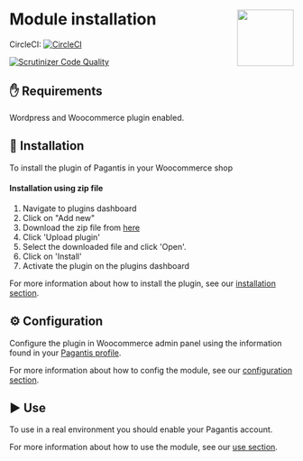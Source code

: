 # Module installation <img src="https://www.pagantis.com/wp-content/uploads/2019/02/cropped-pagantis_logo-1.png" width="100" align="right">

CircleCI: [![CircleCI](https://circleci.com/gh/pagantis/woocommerce/tree/master.svg?style=svg)](https://circleci.com/gh/pagantis/woocommerce/tree/master)
<!---
[![Latest Stable Version](https://poser.pugx.org/pagantis/woocommerce/v/stable)](https://packagist.org/packages/pagantis/woocommerce)
[![composer.lock](https://poser.pugx.org/pagantis/woocommerce/composerlock)](https://packagist.org/packages/pagantis/woocommerce)
-->
[![Scrutinizer Code Quality](https://scrutinizer-ci.com/g/pagantis/woocommerce/badges/quality-score.png?b=master)](https://scrutinizer-ci.com/g/pagantis/woocommerce/?branch=master)

## :hand: Requirements
Wordpress and Woocommerce plugin enabled.

## :floppy_disk: Installation
To install the plugin of Pagantis in your Woocommerce shop

#### Installation using zip file
1. Navigate to plugins dashboard
2. Click on "Add new"
3. Download the zip file from [here](https://github.com/pagantis/woocommerce/releases/latest)
4. Click 'Upload plugin'
5. Select the downloaded file and click 'Open'.
6. Click on 'Install'
7. Activate the plugin on the plugins dashboard

For more information about how to install the plugin, see our [installation section](/Documentation/installation.md).

## :gear: Configuration
Configure the plugin in Woocommerce admin panel using the information found in your [Pagantis profile](https://bo.pagantis.com/shop). 

For more information about how to config the module, see our [configuration section](/Documentation/configuration.md).

## :arrow_forward: Use
To use in a real environment you should enable your Pagantis account.

For more information about how to use the module, see our [use section](/Documentation/use.md).

